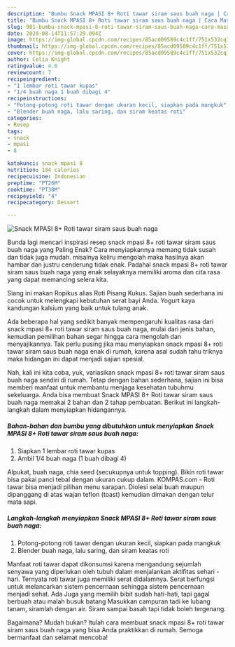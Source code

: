 ```yaml
---
description: "Bumbu Snack MPASI 8+ Roti tawar siram saus buah naga | Cara Masak Snack MPASI 8+ Roti tawar siram saus buah naga Yang Enak Dan Lezat"
title: "Bumbu Snack MPASI 8+ Roti tawar siram saus buah naga | Cara Masak Snack MPASI 8+ Roti tawar siram saus buah naga Yang Enak Dan Lezat"
slug: 981-bumbu-snack-mpasi-8-roti-tawar-siram-saus-buah-naga-cara-masak-snack-mpasi-8-roti-tawar-siram-saus-buah-naga-yang-enak-dan-lezat
date: 2020-08-14T11:57:29.094Z
image: https://img-global.cpcdn.com/recipes/85acd09589c4c1ff/751x532cq70/snack-mpasi-8-roti-tawar-siram-saus-buah-naga-foto-resep-utama.jpg
thumbnail: https://img-global.cpcdn.com/recipes/85acd09589c4c1ff/751x532cq70/snack-mpasi-8-roti-tawar-siram-saus-buah-naga-foto-resep-utama.jpg
cover: https://img-global.cpcdn.com/recipes/85acd09589c4c1ff/751x532cq70/snack-mpasi-8-roti-tawar-siram-saus-buah-naga-foto-resep-utama.jpg
author: Celia Knight
ratingvalue: 4.6
reviewcount: 7
recipeingredient:
- "1 lembar roti tawar kupas"
- "1/4 buah naga 1 buah dibagi 4"
recipeinstructions:
- "Potong-potong roti tawar dengan ukuran kecil, siapkan pada mangkuk"
- "Blender buah naga, lalu saring, dan siram keatas roti"
categories:
- Resep
tags:
- snack
- mpasi
- 8

katakunci: snack mpasi 8 
nutrition: 184 calories
recipecuisine: Indonesian
preptime: "PT26M"
cooktime: "PT38M"
recipeyield: "4"
recipecategory: Dessert

---
```



![Snack MPASI 8+ Roti tawar siram saus buah naga](https://img-global.cpcdn.com/recipes/85acd09589c4c1ff/751x532cq70/snack-mpasi-8-roti-tawar-siram-saus-buah-naga-foto-resep-utama.jpg)

Bunda lagi mencari inspirasi resep snack mpasi 8+ roti tawar siram saus buah naga yang Paling Enak? Cara menyiapkannya memang tidak susah dan tidak juga mudah. misalnya keliru mengolah maka hasilnya akan hambar dan justru cenderung tidak enak. Padahal snack mpasi 8+ roti tawar siram saus buah naga yang enak selayaknya memiliki aroma dan cita rasa yang dapat memancing selera kita.

Siang ini makan Ropikus alias Roti Pisang Kukus. Sajian buah sederhana ini cocok untuk melengkapi kebutuhan serat bayi Anda. Yogurt kaya kandungan kalsium yang baik untuk tulang anak.

Ada beberapa hal yang sedikit banyak mempengaruhi kualitas rasa dari snack mpasi 8+ roti tawar siram saus buah naga, mulai dari jenis bahan, kemudian pemilihan bahan segar hingga cara mengolah dan menyajikannya. Tak perlu pusing jika mau menyiapkan snack mpasi 8+ roti tawar siram saus buah naga enak di rumah, karena asal sudah tahu triknya maka hidangan ini dapat menjadi sajian spesial.


Nah, kali ini kita coba, yuk, variasikan snack mpasi 8+ roti tawar siram saus buah naga sendiri di rumah. Tetap dengan bahan sederhana, sajian ini bisa memberi manfaat untuk membantu menjaga kesehatan tubuhmu sekeluarga. Anda bisa membuat Snack MPASI 8+ Roti tawar siram saus buah naga memakai 2 bahan dan 2 tahap pembuatan. Berikut ini langkah-langkah dalam menyiapkan hidangannya.

<!--inarticleads1-->

##### Bahan-bahan dan bumbu yang dibutuhkan untuk menyiapkan Snack MPASI 8+ Roti tawar siram saus buah naga:

1. Siapkan 1 lembar roti tawar kupas
1. Ambil 1/4 buah naga (1 buah dibagi 4)


Alpukat, buah naga, chia seed (secukupnya untuk topping). Bikin roti tawar bisa pakai panci tebal dengan ukuran cukup dalam. KOMPAS.com - Roti tawar bisa menjadi pilihan menu sarapan. Diolesi selai buah maupun dipanggang di atas wajan teflon (toast) kemudian dimakan dengan telur mata sapi. 

<!--inarticleads2-->

##### Langkah-langkah menyiapkan Snack MPASI 8+ Roti tawar siram saus buah naga:

1. Potong-potong roti tawar dengan ukuran kecil, siapkan pada mangkuk
1. Blender buah naga, lalu saring, dan siram keatas roti


Manfaat roti tawar dapat dikonsumsi karena mengandung sejumlah senyawa yang diperlukan oleh tubuh dalam menjalankan aktifitas sehari - hari. Ternyata roti tawar juga memiliki serat didalamnya. Serat berfungsi untuk melancarkan sistem pencernaan sehingga sistem pencernaan menjadi sehat. Ada Juga yang memilih bibit sudah hati-hati, tapi gagal berbuah atau malah busuk batang Masukkan campuran tadi ke lubang tanam, siramlah dengan air. Siram sampai basah tapi tidak boleh tergenang. 

Bagaimana? Mudah bukan? Itulah cara membuat snack mpasi 8+ roti tawar siram saus buah naga yang bisa Anda praktikkan di rumah. Semoga bermanfaat dan selamat mencoba!
